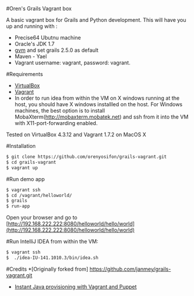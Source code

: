 #Oren's Grails Vagrant box

A basic vagrant box for Grails and Python development.
This will have you up and running with :

* Precise64 Ubutnu machine
* Oracle's JDK 1.7
* [gvm](http://gvmtool.net) and set grails 2.5.0 as default
* Maven - Yael
* Vagrant username: vagrant, password: vagrant.


#Requirements

* [VirtualBox](https://www.virtualbox.org)
* [Vagrant](http://vagrantup.com)
* In order to run idea from within the VM on X windows running at the host, you should have X windows installled on the host. For Windows machines, the best option is to install MobaXterm(http://mobaxterm.mobatek.net) and ssh from it into the VM with X11-port-forwarding enabled.

Tested on VirtualBox 4.3.12 and Vagrant 1.7.2 on MacOS X 

#Installation

```bash
$ git clone https://github.com/orenyosifon/grails-vagrant.git
$ cd grails-vagrant
$ vagrant up
```

#Run demo app

```bash
$ vagrant ssh
$ cd /vagrant/helloworld/
$ grails 
$ run-app
```

Open your browser and go to [http://192.168.222.222:8080/helloworld/hello/world](http://192.168.222.222:8080/helloworld/hello/world)

#Run IntelliJ IDEA from within the VM:


```bash
$ vagrant ssh
$  ./idea-IU-141.1010.3/bin/idea.sh

```

#Credits
*[Originally forked from]
https://github.com/janmey/grails-vagrant.git

* [Instant Java provisioning with Vagrant and Puppet](https://bitbucket.org/durdn/stash-vagrant-install.git)